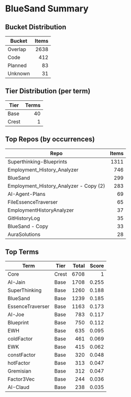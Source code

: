 ﻿# BlueSand Summary

## Bucket Distribution

| Bucket | Items |
|---|---:|
| Overlap | 2638 |
| Code | 412 |
| Planned | 83 |
| Unknown | 31 |

## Tier Distribution (per term)

| Tier | Terms |
|---|---:|
| Base | 40 |
| Crest | 1 |

## Top Repos (by occurrences)

| Repo | Items |
|---|---:|
| Superthinking-Blueprints | 1311 |
| Employment_History_Analyzer | 746 |
| BlueSand | 299 |
| Employment_History_Analyzer - Copy (2) | 283 |
| AI-Agent-Plans | 69 |
| FileEssenceTraverser | 65 |
| EmploymentHistoryAnalyzer | 37 |
| GitHistoryLog | 35 |
| BlueSand - Copy | 33 |
| AuraSolutions | 28 |

## Top Terms

| Term | Tier | Total | Score |
|---|---|---:|---:|
| Core | Crest | 6708 | 1 |
| AI-Jain | Base | 1708 | 0.255 |
| SuperThinking | Base | 1260 | 0.188 |
| BlueSand | Base | 1239 | 0.185 |
| EssenceTraverser | Base | 1163 | 0.173 |
| AI-Joe | Base | 783 | 0.117 |
| Blueprint | Base | 750 | 0.112 |
| EWH | Base | 635 | 0.095 |
| coldFactor | Base | 461 | 0.069 |
| EWK | Base | 415 | 0.062 |
| constFactor | Base | 320 | 0.048 |
| hotFactor | Base | 313 | 0.047 |
| Gremisian | Base | 312 | 0.047 |
| Factor3Vec | Base | 244 | 0.036 |
| AI-Claud | Base | 238 | 0.035 |
